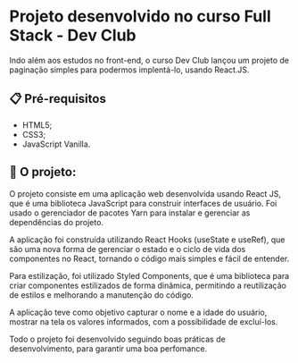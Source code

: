 # Projeto desenvolvido no curso Full Stack - Dev Club
Indo além aos estudos no front-end, o curso Dev Club lançou um projeto de paginação simples para podermos implentá-lo, usando React.JS. 

## 📋 Pré-requisitos
* HTML5;
* CSS3;
* JavaScript Vanilla.

## 🚀 O projeto:
O projeto consiste em uma aplicação web desenvolvida usando React JS, que é uma biblioteca JavaScript para construir interfaces de usuário. Foi usado o gerenciador de pacotes Yarn para instalar e gerenciar as dependências do projeto.

A aplicação foi construída utilizando React Hooks (useState e useRef), que são uma nova forma de gerenciar o estado e o ciclo de vida dos componentes no React, tornando o código mais simples e fácil de entender.

Para estilização, foi utilizado Styled Components, que é uma biblioteca para criar componentes estilizados de forma dinâmica, permitindo a reutilização de estilos e melhorando a manutenção do código.

A aplicação teve como objetivo capturar o nome e a idade do usuário, mostrar na tela os valores informados, com a possibilidade de excluí-los. 

Todo o projeto foi desenvolvido seguindo boas práticas de desenvolvimento, para garantir uma boa perfomance.
